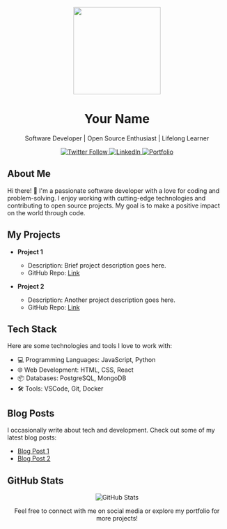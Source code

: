 <!-- Header -->
<p align="center">
  <img src="your-profile-image-url.jpg" width="200" height="200">
</p>
<h1 align="center">Your Name</h1>
<p align="center">Software Developer | Open Source Enthusiast | Lifelong Learner</p>

<!-- Badges -->
<p align="center">
  <a href="https://twitter.com/yourusername">
    <img alt="Twitter Follow" src="https://img.shields.io/twitter/follow/yourusername?style=social">
  </a>
  <a href="https://linkedin.com/in/yourusername">
    <img alt="LinkedIn" src="https://img.shields.io/badge/LinkedIn-Connect-blue">
  </a>
  <a href="https://yourwebsite.com">
    <img alt="Portfolio" src="https://img.shields.io/badge/Portfolio-Visit-brightgreen">
  </a>
</p>

<!-- About Me -->
## About Me

Hi there! 👋 I'm a passionate software developer with a love for coding and problem-solving. I enjoy working with cutting-edge technologies and contributing to open source projects. My goal is to make a positive impact on the world through code.

<!-- My Projects -->
## My Projects

- **Project 1**
  - Description: Brief project description goes here.
  - GitHub Repo: [Link](https://github.com/yourusername/project1)

- **Project 2**
  - Description: Another project description goes here.
  - GitHub Repo: [Link](https://github.com/yourusername/project2)

<!-- Tech Stack -->
## Tech Stack

Here are some technologies and tools I love to work with:

- 💻 Programming Languages: JavaScript, Python
- 🌐 Web Development: HTML, CSS, React
- 📦 Databases: PostgreSQL, MongoDB
- 🛠️ Tools: VSCode, Git, Docker

<!-- Blog Posts -->
## Blog Posts

I occasionally write about tech and development. Check out some of my latest blog posts:

- [Blog Post 1](https://yourblog.com/post1)
- [Blog Post 2](https://yourblog.com/post2)

<!-- GitHub Stats -->
## GitHub Stats

<p align="center">
  <img src="https://github-readme-stats.vercel.app/api?username=yourusername&show_icons=true&count_private=true&theme=dark" alt="GitHub Stats">
</p>

<!-- Footer -->
<p align="center">
  Feel free to connect with me on social media or explore my portfolio for more projects!
</p>
